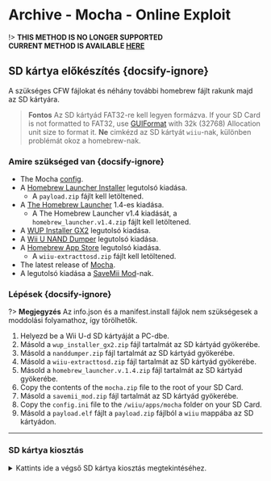 # Archive - Mocha - Online Exploit

!> **THIS METHOD IS NO LONGER SUPPORTED**  
**CURRENT METHOD IS AVAILABLE [HERE](../../../introduction)**

## SD kártya előkészítés {docsify-ignore}

A szükséges CFW fájlokat és néhány további homebrew fájlt rakunk majd az SD kártyára.

> **Fontos** Az SD kártyád FAT32-re kell legyen formázva. If your SD Card is not formatted to FAT32, use [GUIFormat](http://ridgecrop.co.uk/index.htm?guiformat.htm) with 32k (32768) Allocation unit size to format it. **Ne** cimkézd az SD kártyát `wiiu`-nak, különben problémát okoz a homebrew-nak.

### Amire szükséged van {docsify-ignore}

- The Mocha <a href="docs/files/config.ini" download>config</a>.
- A [Homebrew Launcher Installer](https://github.com/wiiu-env/homebrew_launcher_installer/releases/latest) legutolsó kiadása.
  - A `payload.zip` fájlt kell letöltened.
- A [The Homebrew Launcher](https://github.com/dimok789/homebrew_launcher/releases/tag/1.4) 1.4-es kiadása.
  - A The Homebrew Launcher v1.4 kiadását, a `homebrew_launcher.v1.4.zip` fájlt kell letöltened.
- A [WUP Installer GX2](https://wiiubru.com/appstore/zips/wup_installer_gx2.zip) legutolsó kiadása.
- A [Wii U NAND Dumper](https://wiiubru.com/appstore/zips/nanddumper.zip) legutolsó kiadása.
- A [Homebrew App Store](https://github.com/vgmoose/hbas/releases/latest) legutolsó kiadása.
  - A `wiiu-extracttosd.zip` fájlt kell letöltened.
- The latest release of [Mocha](https://wiiubru.com/appstore/zips/mocha.zip).
- A legutolsó kiadása a <a href="docs/files/SaveMii_Mod.zip" download>SaveMii Mod</a>-nak.

### Lépések {docsify-ignore}

?> **Megjegyzés** Az info.json és a manifest.install fájlok nem szükségesek a moddolási folyamathoz, így törölhetők.

1. Helyezd be a Wii U-d SD kártyáját a PC-dbe.
1. Másold a `wup_installer_gx2.zip` fájl tartalmát az SD kártyád gyökerébe.
1. Másold a `nanddumper.zip` fájl tartalmát az SD kártyád gyökerébe.
1. Másold a `wiiu-extracttosd.zip` fájl tartalmát az SD kártyád gyökerébe.
1. Másold a `homebrew_launcher.v.1.4.zip` fájl tartalmát az SD kártyád gyökerébe.
1. Copy the contents of the `mocha.zip` file to the root of your SD Card.
1. Másold a `savemii_mod.zip` fájl tartalmát az SD kártyád gyökerébe.
1. Copy the `config.ini` file to the `/wiiu/apps/mocha` folder on your SD Card.
1. Másold a `payload.elf` fájlt a `payload.zip` fájlból a `wiiu` mappába az SD kártyádon.
----------

### SD kártya kiosztás

<details>
<summary>Kattints ide a végső SD kártya kiosztás megtekintéséhez.</summary>

```
💾sd:
 ┗ 📂wiiu
   ┣ 📂apps
   ┃ ┣ 📂homebrew_launcher
   ┃ ┃ ┣ 📜homebrew_launcher.elf
   ┃ ┃ ┣ 📜icon.png
   ┃ ┃ ┗ 📜meta.xml
   ┃ ┗ (All other apps like disc2app, nanddumper, etc. should be here too)
   ┗ 📜payload.elf
```

</details>
